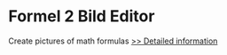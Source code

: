 # Formel 2 Bild Editor
Create pictures of math formulas
[>> Detailed information](https://secure.shareit.com/shareit/product.html?productid=300254347&affiliateid=200057808)